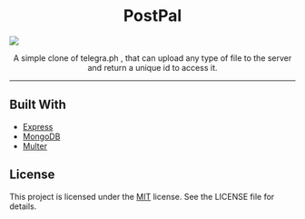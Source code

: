 
<h1 align="center">
  PostPal
</h1>
<img src="https://github.com/NotStark/PostPal/assets/142086826/7db11691-8b26-42b6-b0d8-c3cb1dfa5900"/>
<p align="center">A simple clone of telegra.ph , that can upload any type of file to the server and return a unique id to access it.<p/>
<hr/>


## Built With

- [Express](https://expressjs.com/)
- [MongoDB](https://www.mongodb.com/)
- [Multer](https://www.npmjs.com/package/multer)


## License
This project is licensed under the [MIT](./LICENCE) license. See the LICENSE file for details.

